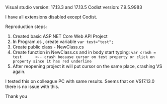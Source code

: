 Visual studio version: 17.13.3 and 17.13.5
Codist version: 7.9.5.9983

I have all extensions disabled except Codist. 

Reproduction steps:

1. Created basic ASP.NET Core Web API Project
2. In Program.cs , create variable `var test="test";`
3. Create public class - NewClass.cs
4. Create function in NewClass.cs and in body start typing:
     `var crash = test      <-- crash because cursor on test property or click on property since it has red underline`
6. After reopening project it will put cursor on the same place, crashing VS again.

I tested this on  colleague PC with same results. Seems that on VS17.13.0 there is no issue with this.

Thank you


